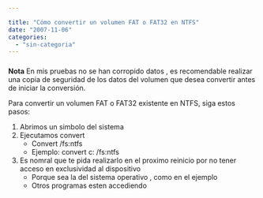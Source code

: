 ```yaml
---

title: "Cómo convertir un volumen FAT o FAT32 en NTFS"
date: "2007-11-06"
categories: 
  - "sin-categoria"
---
```


### 

**Nota** En mis pruebas no se han corropido datos , es recomendable realizar una copia de seguridad de los datos del volumen que desea convertir antes de iniciar la conversión.

Para convertir un volumen FAT o FAT32 existente en NTFS, siga estos pasos:

1. Abrimos un simbolo del sistema
2. Ejecutamos convert
    - Convert <Letra de la unidad a convertir> /fs:ntfs
    - Ejemplo: convert c: /fs:ntfs
3. Es nomral que te pida realizarlo en el proximo reinicio por no tener acceso en exclusividad al dispositivo
    - Porque sea la del sistema operativo , como en el ejemplo
    - Otros programas esten accediendo
